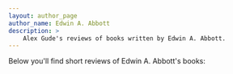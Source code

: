 ```yaml
---
layout: author_page
author_name: Edwin A. Abbott
description: >
    Alex Gude's reviews of books written by Edwin A. Abbott.
---
```


Below you'll find short reviews of Edwin A. Abbott's books: